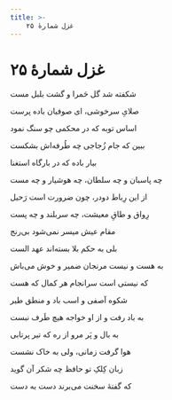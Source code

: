 ```yaml
---
title: >-
    غزل شمارهٔ ۲۵
---
```

# غزل شمارهٔ ۲۵

<div class="b" id="bn1"><div class="m1"><p>شکفته شد گل حَمرا و گشت بلبل مست</p></div>
<div class="m2"><p>صلایِ سرخوشی، ای صوفیان باده پرست</p></div></div>
<div class="b" id="bn2"><div class="m1"><p>اساس توبه که در محکمی چو سنگ نمود</p></div>
<div class="m2"><p>ببین که جام زُجاجی چه طُرفه‌اش بشکست</p></div></div>
<div class="b" id="bn3"><div class="m1"><p>بیار باده که در بارگاه استغنا</p></div>
<div class="m2"><p>چه پاسبان و چه سلطان، چه هوشیار و چه مست</p></div></div>
<div class="b" id="bn4"><div class="m1"><p>از این رِباط دودر، چون ضرورت است رَحیل</p></div>
<div class="m2"><p>رِواق و طاقِ معیشت، چه سربلند و چه پست</p></div></div>
<div class="b" id="bn5"><div class="m1"><p>مقام عیش میسر نمی‌شود بی‌رنج</p></div>
<div class="m2"><p>بلی به حکم بلا بسته‌اند عهد الست</p></div></div>
<div class="b" id="bn6"><div class="m1"><p>به هست و نیست مرنجان ضمیر و خوش می‌باش</p></div>
<div class="m2"><p>که نیستی است سرانجام هر کمال که هست</p></div></div>
<div class="b" id="bn7"><div class="m1"><p>شکوه آصفی و اسب باد و منطق طیر</p></div>
<div class="m2"><p>به باد رفت و از او خواجه هیچ طَرف نبست</p></div></div>
<div class="b" id="bn8"><div class="m1"><p>به بال و پَر مرو از ره که تیر پرتابی</p></div>
<div class="m2"><p>هوا گرفت زمانی، ولی به خاک نشست</p></div></div>
<div class="b" id="bn9"><div class="m1"><p>زبان کِلکِ تو حافظ چه شکر آن گوید</p></div>
<div class="m2"><p>که گفتهٔ سخنت می‌برند دست به دست</p></div></div>